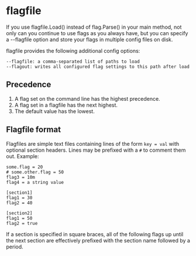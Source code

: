 flagfile
========

If you use flagfile.Load() instead of flag.Parse() in your main method, not
only can you continue to use flags as you always have, but you can specify
a --flagfile option and store your flags in multiple config files on disk.

flagfile provides the following additional config options:

	--flagfile: a comma-separated list of paths to load
	--flagout: writes all configured flag settings to this path after load

Precedence
----------

1. A flag set on the command line has the highest precedence.
2. A flag set in a flagfile has the next highest.
3. The default value has the lowest.

Flagfile format
---------------

Flagfiles are simple text files containing lines of the form `key = val` with
optional section headers. Lines may be prefixed with a `#` to comment them out.
Example:

	some.flag = 20
	# some.other.flag = 50
	flag3 = 10m
	flag4 = a string value

	[section1]
	flag1 = 30
	flag2 = 40

	[section2]
	flag1 = 50
	flag2 = true

If a section is specified in square braces, all of the following flags up until
the next section are effectively prefixed with the section name followed by a
period.

